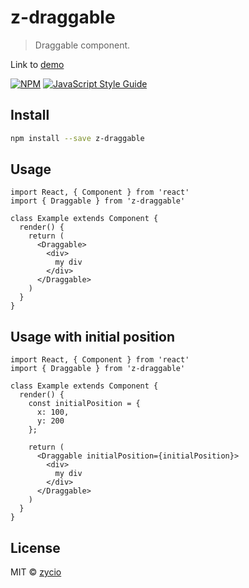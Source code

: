 # z-draggable

> Draggable component.

Link to [demo](https://zycio.github.io/z-draggable/)

[![NPM](https://img.shields.io/npm/v/z-draggable.svg)](https://www.npmjs.com/package/z-draggable) [![JavaScript Style Guide](https://img.shields.io/badge/code_style-standard-brightgreen.svg)](https://standardjs.com)

## Install

```bash
npm install --save z-draggable
```

## Usage

```tsx
import React, { Component } from 'react'
import { Draggable } from 'z-draggable'

class Example extends Component {
  render() {
    return (
      <Draggable>
        <div>
          my div
        </div>
      </Draggable>
    )
  }
}
```

## Usage with initial position

```tsx
import React, { Component } from 'react'
import { Draggable } from 'z-draggable'

class Example extends Component {
  render() {
    const initialPosition = {
      x: 100,
      y: 200
    };
    
    return (
      <Draggable initialPosition={initialPosition}>
        <div>
          my div
        </div>
      </Draggable>
    )
  }
}
```

## License

MIT © [zycio](https://github.com/zycio)
